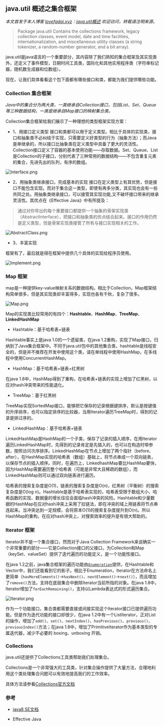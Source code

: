## java.util 概述之集合框架

*本文首发于本人博客 [lovefadai.xyz](http://www.lovefadai.xyz)：[java.util概述]() 欢迎访问，转载请注明来源。*

> Package java.util
Contains the collections framework, legacy collection classes, event model, date and time facilities, internationalization, and miscellaneous utility classes (a string tokenizer, a random-number generator, and a bit array).

java.util是java语言的一个重要部分，其内容除了我们熟知的集合框架及其实现类外，还定义了事件模型，日期时间工具类，国际化和其他实用程序类（字符串标记器，随机数生成器和位数组）。

现在，让我们具体看看这个包下面都有哪些接口和类，都能为我们提供哪些功能。

### Collection 集合框架

*Java中的集合分为两大类，一类继承自Collection接口，包括List、Set、Queue等三种数据结构，一类是继承自Map接口的映射集合类。*

Collection集合框架给我们展示了一种理想的类型框架实现方案：

- 1、用接口定义类型
接口和类都可以用于定义类型。相比于具体的实现类，接口和抽象类不必纠结于实现，只需要定义好类型的行为（抽象方法）；而Java是单继承的，所以接口比抽象类在定义类型中具备了更大的灵活性。
Collection接口定义了容器的基本使用功能——存取数据。Set、Queue、List是Collection的子接口，分别代表了三种常用的数据结构——不包含重复元素的集合，先进先出的队列，有序的数组。

![Interface.png](http://upload-images.jianshu.io/upload_images/4215078-b397ff458af0fd5b.png?imageMogr2/auto-orient/strip%7CimageView2/2/w/1240)

- 2、用抽象类继承接口，完成基本的实现
接口在定义类型上有其优势，但是接口不能包含实现。而对于集合这一类型，即使有再多分类，其实现也会有一些共同之处。用抽象类继承接口，可以接管其实现功能,又不破坏接口带来的继承灵活性。其优点在《Effective Java》中有所提及：

> 通过对你导出的每个重要接口都提供一个抽象的骨架实现类（AbstractInterface），把接口和抽象类的优点结合起来。接口的作用仍然是定义类型，但是骨架实现类接管了所有与接口实现相关的工作。


![AbstractClass.png](http://upload-images.jianshu.io/upload_images/4215078-4007408be75bf677.png?imageMogr2/auto-orient/strip%7CimageView2/2/w/1240)


- 3、丰富实现


框架有了，最后就是得在框架中提供几个具体的实现给程序员使用。


![Implement.png](http://upload-images.jianshu.io/upload_images/4215078-6020100e45ff5d46.png?imageMogr2/auto-orient/strip%7CimageView2/2/w/1240)


### Map 框架

map是一种提供key-value映射关系的数据结构。相比于Collection，Map框架结构简单很多，但是其实现类却丰富得多，实现也各有千秋，复杂了很多。

![Map.png](http://upload-images.jianshu.io/upload_images/4215078-2ecc56ea3ee3a77f.png?imageMogr2/auto-orient/strip%7CimageView2/2/w/1240)

Map的实现类比较常用的有四个：**Hashtable**、**HashMap**、**TreeMap**、**LinkedHashMap**

- Hashtable：基于哈希表+链表

Hashtable事实上是java 1.0的一个遗留类，在java 1.2重构，实现了Map接口，归纳到了Java集合框架中。不同于java.util包中的其他集合类，hashtable是线程安全的，但是并不推荐在开发中使用这个类，请在单线程中使用HashMap，在多线程中使用ConcurrentHashMap。

- HashMap：基于哈希表+链表+红黑树

在java 1.8中，HashMap得到了重构，在哈希表+链表的实现上增加了红黑树，以应对hash冲突带来的性能退化。

- TreeMap：基于红黑树

TreeMap实现SortedMap接口，能够把它保存的记录根据键排序，默认是按键值的升序排序，也可以指定排序的比较器，当用Iterator遍历TreeMap时，得到的记录是排过序的。

- LinkedHashMap：基于哈希表+链表

LinkedHashMap是HashMap的一个子类，保存了记录的插入顺序，在用Iterator遍历LinkedHashMap时，先得到的记录肯定是先插入的，也可以在构造时带参数，按照访问次序排序。LinkedHashMap在节点上增加了两个指针（before、after），在HashMap实现的哈希表（数组）基础上，将节点串成一个双向链表，以保存节点的插入顺序。同时，在遍历上，LinkedhashMap要比HashMap要快，因为HashMap需要遍历整个哈希表（可能是非常大且稀疏的数组），而LinkedHashMap则可以通过双向链表进行遍历。

哈希表的搜索复杂度是O(1)，链表的搜索复杂度是O(n)，红黑树（平衡树）的搜索复杂度是O(log n)。Hashtable是基于哈希表实现的，哈希表受限于数组大小、哈希函数的实现、数据量的增长往往会面临hash冲突的风险。Hashtable和少量数据的HashMap在应对hash冲突上采用了拉链法，即在冲突的域上用链表将节点串连起来。当冲突达到一定规模，会将原本O(1)的搜索复杂度提升到O(n)。所以HashMap的重构，在应对hash冲突上，对搜索效率的提升是有很大帮助的。

### Iterator 框架

Iterator并不是一个集合接口，然而对于Java Collection Framework来说确实一个非常重要的部分——它是Collection接口的父接口，为Collection和Map（keySet、valueSet）提供了迭代遍历的功能定义，是一个功能性接口。

在java 1.2之前，java集合框架的遍历功能由[`Enumeration`](https://docs.oracle.com/javase/8/docs/api/java/util/Enumeration.html "interface in java.util")提供，在Hashtable和Vector中，我们还能看到它的影子。相比于Enumeration，Iterator在方法命名上更简单（`hasMoreElements()`->`hasNext()`、`nextElement()`->`next()`），而且增加了`remove()`方法，支持在底层集合中删除Iterator当前所指的对象。在java 1.8中，Iterator增加了`forEachRemaining()`，支持以Lambda表达式的形式遍历集合。

![Iterator.png](http://upload-images.jianshu.io/upload_images/4215078-f96b5399c514fb3a.png?imageMogr2/auto-orient/strip%7CimageView2/2/w/1240)

作为一个功能接口，集合类都需要直接或间接实现这个Iterator接口已提供遍历功能。但是作为迭代功能的接口却很少，在java 1.2中有一个ListIterator，正对List的操作，增加了`add()`、`set()`、`nextIndex()`、`hasPrevious()`、`previous()`、`previousIndex()`方法；在java 1.8中，增加了PrimitiveIterator作为基本类型的专属迭代器，减少不必要的 boxing、unboxing 开销。

### Collections

java.util还提供了Collections工具类帮助我们处理集合。

Collections是一个非常强大的工具类，针对集合操作提供了大量方法，合理地利用这个类处理集合问题可以有效地提高我们的工作效率。

具体方法请参看[Collections官方文档](https://docs.oracle.com/javase/8/docs/api/java/util/Collections.html)

### 参考

- [java8 SE文档](https://docs.oracle.com/javase/8/docs/api/java/util/package-summary.html)

- Effective Java